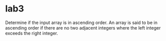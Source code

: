 # lab3
Determine if the input array is in ascending order. An array is said to be in ascending order if there are no two adjacent integers where the left integer exceeds the right integer.
